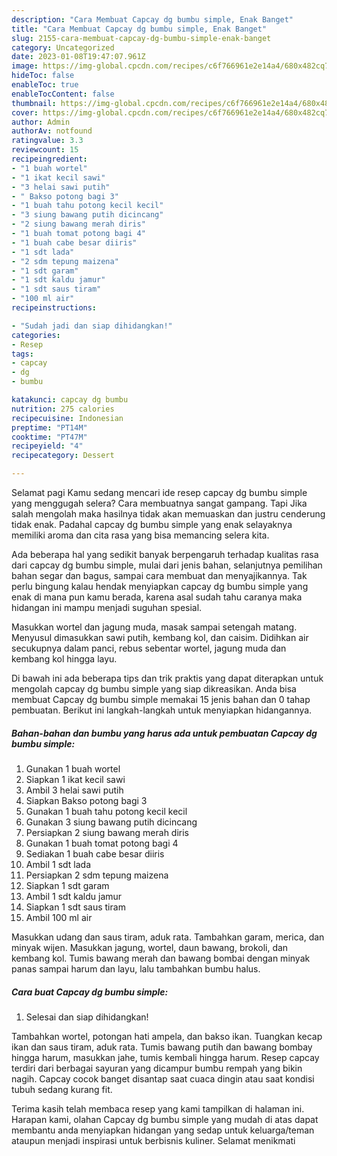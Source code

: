 ```yaml
---
description: "Cara Membuat Capcay dg bumbu simple, Enak Banget"
title: "Cara Membuat Capcay dg bumbu simple, Enak Banget"
slug: 2155-cara-membuat-capcay-dg-bumbu-simple-enak-banget
category: Uncategorized
date: 2023-01-08T19:47:07.961Z
image: https://img-global.cpcdn.com/recipes/c6f766961e2e14a4/680x482cq70/capcay-dg-bumbu-simple-foto-resep-utama.jpg
hideToc: false
enableToc: true
enableTocContent: false
thumbnail: https://img-global.cpcdn.com/recipes/c6f766961e2e14a4/680x482cq70/capcay-dg-bumbu-simple-foto-resep-utama.jpg
cover: https://img-global.cpcdn.com/recipes/c6f766961e2e14a4/680x482cq70/capcay-dg-bumbu-simple-foto-resep-utama.jpg
author: Admin
authorAv: notfound
ratingvalue: 3.3
reviewcount: 15
recipeingredient:
- "1 buah wortel"
- "1 ikat kecil sawi"
- "3 helai sawi putih"
- " Bakso potong bagi 3"
- "1 buah tahu potong kecil kecil"
- "3 siung bawang putih dicincang"
- "2 siung bawang merah diris"
- "1 buah tomat potong bagi 4"
- "1 buah cabe besar diiris"
- "1 sdt lada"
- "2 sdm tepung maizena"
- "1 sdt garam"
- "1 sdt kaldu jamur"
- "1 sdt saus tiram"
- "100 ml air"
recipeinstructions:

- "Sudah jadi dan siap dihidangkan!"
categories:
- Resep
tags:
- capcay
- dg
- bumbu

katakunci: capcay dg bumbu 
nutrition: 275 calories
recipecuisine: Indonesian
preptime: "PT14M"
cooktime: "PT47M"
recipeyield: "4"
recipecategory: Dessert

---
```



Selamat pagi Kamu sedang mencari ide resep capcay dg bumbu simple yang menggugah selera? Cara membuatnya sangat gampang. Tapi Jika salah mengolah maka hasilnya tidak akan memuaskan dan justru cenderung tidak enak. Padahal capcay dg bumbu simple yang enak selayaknya memiliki aroma dan cita rasa yang bisa memancing selera kita.


Ada beberapa hal yang sedikit banyak berpengaruh terhadap kualitas rasa dari capcay dg bumbu simple, mulai dari jenis bahan, selanjutnya pemilihan bahan segar dan bagus, sampai cara membuat dan menyajikannya. Tak perlu bingung kalau hendak menyiapkan capcay dg bumbu simple yang enak di mana pun kamu berada, karena asal sudah tahu caranya maka hidangan ini mampu menjadi suguhan spesial.

Masukkan wortel dan jagung muda, masak sampai setengah matang. Menyusul dimasukkan sawi putih, kembang kol, dan caisim. Didihkan air secukupnya dalam panci, rebus sebentar wortel, jagung muda dan kembang kol hingga layu.


Di bawah ini ada beberapa tips dan trik praktis yang dapat diterapkan untuk mengolah capcay dg bumbu simple yang siap dikreasikan. Anda bisa membuat Capcay dg bumbu simple memakai 15 jenis bahan dan 0 tahap pembuatan. Berikut ini langkah-langkah untuk menyiapkan hidangannya.

<!--inarticleads1-->

##### Bahan-bahan dan bumbu yang harus ada untuk pembuatan Capcay dg bumbu simple:

1. Gunakan 1 buah wortel
1. Siapkan 1 ikat kecil sawi
1. Ambil 3 helai sawi putih
1. Siapkan  Bakso potong bagi 3
1. Gunakan 1 buah tahu potong kecil kecil
1. Gunakan 3 siung bawang putih dicincang
1. Persiapkan 2 siung bawang merah diris
1. Gunakan 1 buah tomat potong bagi 4
1. Sediakan 1 buah cabe besar diiris
1. Ambil 1 sdt lada
1. Persiapkan 2 sdm tepung maizena
1. Siapkan 1 sdt garam
1. Ambil 1 sdt kaldu jamur
1. Siapkan 1 sdt saus tiram
1. Ambil 100 ml air


Masukkan udang dan saus tiram, aduk rata. Tambahkan garam, merica, dan minyak wijen. Masukkan jagung, wortel, daun bawang, brokoli, dan kembang kol. Tumis bawang merah dan bawang bombai dengan minyak panas sampai harum dan layu, lalu tambahkan bumbu halus. 

<!--inarticleads2-->

##### Cara buat Capcay dg bumbu simple:


1. Selesai dan siap dihidangkan!

Tambahkan wortel, potongan hati ampela, dan bakso ikan. Tuangkan kecap ikan dan saus tiram, aduk rata. Tumis bawang putih dan bawang bombay hingga harum, masukkan jahe, tumis kembali hingga harum. Resep capcay terdiri dari berbagai sayuran yang dicampur bumbu rempah yang bikin nagih. Capcay cocok banget disantap saat cuaca dingin atau saat kondisi tubuh sedang kurang fit. 

Terima kasih telah membaca resep yang kami tampilkan di halaman ini. Harapan kami, olahan Capcay dg bumbu simple yang mudah di atas dapat membantu anda menyiapkan hidangan yang sedap untuk keluarga/teman ataupun menjadi inspirasi untuk berbisnis kuliner. Selamat menikmati
